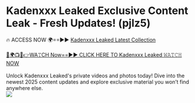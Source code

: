 # Kadenxxx Leaked Exclusive Content Leak - Fresh Updates! (pjlz5)

🔥 ACCESS NOW 🌍==►► <a href="https://tinyurl.com/kvy9nzfs" rel="nofollow">Kadenxxx Leaked Latest Collection</a>
<br><br>
[🔴🌍📺📱👉WA𝚃CH Now==►► CLICK HERE TO Kadenxxx Leaked 𝚆𝙰𝚃𝙲𝙷 NOW](https://tinyurl.com/kvy9nzfs)
<br><br>
Unlock Kadenxxx Leaked's private videos and photos today! Dive into the newest 2025 content updates and explore exclusive material you won’t find anywhere else.
<br>
<a href="https://tinyurl.com/kvy9nzfs" rel="nofollow" data-target="animated-image.originalLink"><img src="https://camo.githubusercontent.com/8a4f000d20f83aca3bf7ec5f350d767afa0574a8a352519fd8cfa583a6f93a33/68747470733a2f2f692e696d6775722e636f6d2f644a486b345a712e676966" data-canonical-src="https://i.imgur.com/dJHk4Zq.gif" style="max-width: 100%; display: inline-block;" data-target="animated-image.originalImage"></a>
<br>
